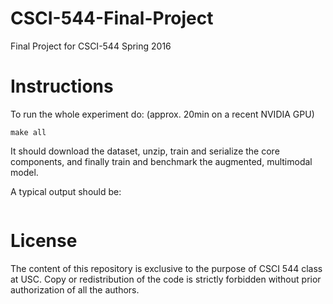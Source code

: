 # CSCI-544-Final-Project
 Final Project for CSCI-544 Spring 2016

# Instructions

To run the whole experiment do: (approx. 20min on a recent NVIDIA GPU)

```
make all
```

It should download the dataset, unzip, train and serialize the core components, and finally train and benchmark the augmented, multimodal model.

A typical output should be: 

```

```

# License
The content of this repository is exclusive to the purpose of CSCI 544 class at
USC. Copy or redistribution of the code is strictly forbidden without prior
authorization of all the authors.
